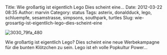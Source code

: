 Title: Wie großartig ist eigentlich Lego Dies scheint eine...
Date: 2012-03-22 08:35
Author: marvin
Category: status
Tags: asterix, donaldduck, lego, schluempfe, sesamstrasse, simpsons, southpark, turtles
Slug: wie-grosartig-ist-eigentlich-lego-dies-scheint-eine

![3030_79fa_480]({static}/images/3030_79fa_480.png)

Wie großartig ist eigentlich Lego? Dies scheint eine neue Werbekampagne
für die bunten Klötzchen zu sein. Lego ist eh volle Popkultur Power...


